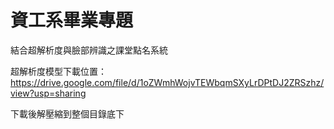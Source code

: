 # 資工系畢業專題

結合超解析度與臉部辨識之課堂點名系統



超解析度模型下載位置：https://drive.google.com/file/d/1oZWmhWojvTEWbqmSXyLrDPtDJ2ZRSzhz/view?usp=sharing


下載後解壓縮到整個目錄底下
